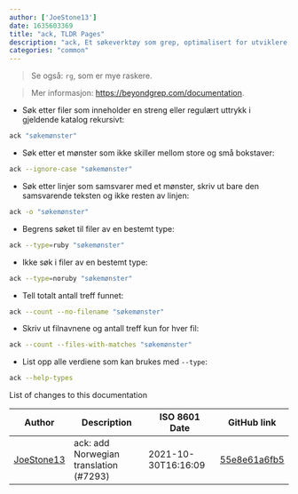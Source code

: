 ```yaml
---
author: ['JoeStone13']
date: 1635603369
title: "ack, TLDR Pages"
description: "ack, Et søkeverktøy som grep, optimalisert for utviklere."
categories: "common"
---
```

> Se også: `rg`, som er mye raskere.

> Mer informasjon: <https://beyondgrep.com/documentation>.

- Søk etter filer som inneholder en streng eller regulært uttrykk i gjeldende katalog rekursivt:

```bash
ack "søkemønster"
```

- Søk etter et mønster som ikke skiller mellom store og små bokstaver:

```bash
ack --ignore-case "søkemønster"
```

- Søk etter linjer som samsvarer med et mønster, skriv ut bare den samsvarende teksten og ikke resten av linjen:

```bash
ack -o "søkemønster"
```

- Begrens søket til filer av en bestemt type:

```bash
ack --type=ruby "søkemønster"
```

- Ikke søk i filer av en bestemt type:

```bash
ack --type=noruby "søkemønster"
```

- Tell totalt antall treff funnet:

```bash
ack --count --no-filename "søkemønster"
```

- Skriv ut filnavnene og antall treff kun for hver fil:

```bash
ack --count --files-with-matches "søkemønster"
```

- List opp alle verdiene som kan brukes med  `--type`:

```bash
ack --help-types
```
List of changes to this documentation


Author | Description | ISO 8601 Date | GitHub link
------|-----|-----|-----
[JoeStone13](mailto:captainjoestone@gmail.com) | ack: add Norwegian translation (#7293) | 2021-10-30T16:16:09 | [55e8e61a6fb5](https://github.com/tldr-pages/tldr/commit/55e8e61a6fb5bf1d125bf834c96e6279b3a4f1ed)

